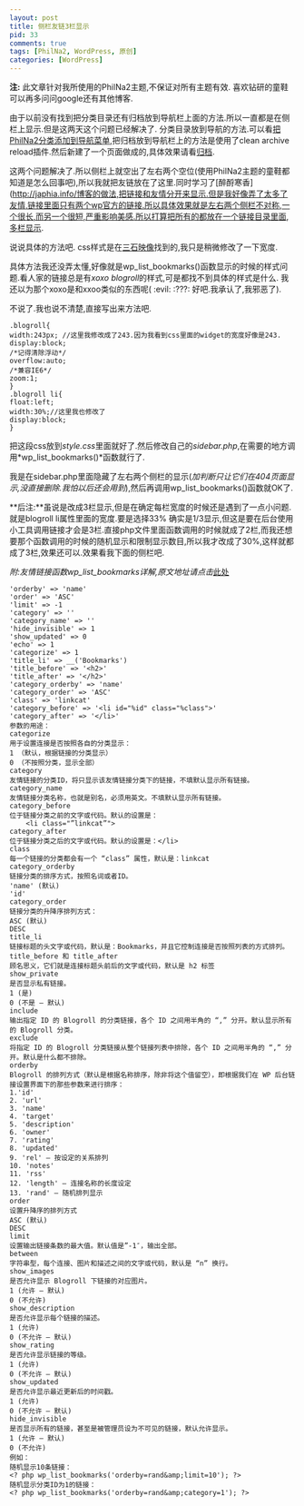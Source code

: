 ```yaml
---
layout: post
title: 侧栏友链3栏显示
pid: 33
comments: true
tags: [PhilNa2, WordPress, 原创]
categories: [WordPress]
---
```

**注:** 此文章针对我所使用的PhilNa2主题,不保证对所有主题有效. 喜欢钻研的童鞋可以再多问问google还有其他博客.

由于以前没有找到把分类目录还有归档放到导航栏上面的方法.所以一直都是在侧栏上显示.但是这两天这个问题已经解决了.
分类目录放到导航的方法.可以看[把PhilNa2分类添加到导航菜单](/2011/04/30-philna2-add-category-to-navigation-menu.html),把归档放到导航栏上的方法是使用了clean archive reload插件.然后新建了一个页面做成的,具体效果请看[归档](http://isayme.com/archive).

这两个问题解决了.所以侧栏上就空出了左右两个空位(使用PhilNa2主题的童鞋都知道是怎么回事吧),所以我就把友链放在了这里.同时学习了[醉酹寒香](http://japhia.info/博客的做法,把链接和友情分开来显示.但是我好像弄了太多了友情,链接里面只有两个wp官方的链接.所以具体效果就是左右两个侧栏不对称,一个很长,而另一个很短,严重影响美感.所以打算把所有的都放在一个链接目录里面,多栏显示.

说说具体的方法吧. css样式是在[三石映像](http://www.3anshi.com/links-a-variety-of-display.html)找到的,我只是稍微修改了一下宽度.

具体方法我还没弄太懂,好像就是wp\_list\_bookmarks()函数显示的时候的样式问题.看人家的链接总是有*xoxo blogroll*的样式,可是都找不到具体的样式是什么. 我还以为那个xoxo是和xxoo类似的东西呢( :evil:  :???:  好吧.我承认了,我邪恶了).

不说了.我也说不清楚,直接写出来方法吧.

    .blogroll{
    width:243px; //这里我修改成了243.因为我看到css里面的widget的宽度好像是243.
    display:block;
    /*记得清除浮动*/
    overflow:auto;
    /*兼容IE6*/
    zoom:1;
    }
    .blogroll li{
    float:left;
    width:30%;//这里我也修改了
    display:block;
    }

把这段css放到*style.css*里面就好了.然后修改自己的*sidebar.php*,在需要的地方调用*wp\_list\_bookmarks()*函数就行了.

我是在sidebar.php里面隐藏了左右两个侧栏的显示(*加判断只让它们在404页面显示,没直接删除.我怕以后还会用到*),然后再调用wp\_list\_bookmarks()函数就OK了.

**后注:**虽说是改成3栏显示,但是在确定每栏宽度的时候还是遇到了一点小问题.就是blogroll  li属性里面的宽度.要是选择33% 确实是1/3显示,但这是要在后台使用小工具调用链接才会是3栏.直接php文件里面函数调用的时候就成了2栏,而我还想要那个函数调用的时候的随机显示和限制显示数目,所以我才改成了30%,这样就都成了3栏,效果还可以.效果看我下面的侧栏吧.

*附:友情链接函数wp\_list\_bookmarks详解,原文地址请点击*[此处](http://www.wpbus.com/?p=173)

    'orderby' => 'name'
    'order' => 'ASC'
    'limit' => -1
    'category' => ''
    'category_name' => ''
    'hide_invisible' => 1
    'show_updated' => 0
    'echo' => 1
    'categorize' => 1
    'title_li' => __('Bookmarks')
    'title_before' => '<h2>'
    'title_after' => '</h2>'
    'category_orderby' => 'name'
    'category_order' => 'ASC'
    'class' => 'linkcat'
    'category_before' => '<li id="%id" class="%class">'
    'category_after' => '</li>'
    参数的用途：
    categorize
    用于设置连接是否按照各自的分类显示：
    1 （默认，根据链接的分类显示）
    0 （不按照分类，显示全部）
    category
    友情链接的分类ID，将只显示该友情链接分类下的链接，不填默认显示所有链接。
    category_name
    友情链接分类名称，也就是别名，必须用英文。不填默认显示所有链接。
    category_before
    位于链接分类之前的文字或代码。默认的设置是：
    	<li class="”linkcat”">
    category_after
    位于链接分类之后的文字或代码。默认的设置是：</li>
    class
    每一个链接的分类都会有一个 “class” 属性，默认是：linkcat
    category_orderby
    链接分类的排序方式，按照名词或者ID。
    'name' (默认)
    'id'
    category_order
    链接分类的升降序排列方式：
    ASC (默认)
    DESC
    title_li
    链接标题的头文字或代码，默认是：Bookmarks，并且它控制连接是否按照列表的方式排列。
    title_before 和 title_after
    顾名思义，它们就是连接标题头前后的文字或代码，默认是 h2 标签
    show_private
    是否显示私有链接。
    1 (是)
    0 (不是 – 默认)
    include
    输出指定 ID 的 Blogroll 的分类链接，各个 ID 之间用半角的 “,” 分开。默认显示所有的 Blogroll 分类。
    exclude
    将指定 ID 的 Blogroll 分类链接从整个链接列表中排除，各个 ID 之间用半角的 “,” 分开。默认是什么都不排除。
    orderby
    Blogroll 的排列方式（默认是根据名称排序，除非将这个值留空），即根据我们在 WP 后台链接设置界面下的那些参数来进行排序：
    1.'id'
    2. 'url'
    3. 'name'
    4. 'target'
    5. 'description'
    6. 'owner'
    7. 'rating'
    8. 'updated'
    9. 'rel' – 按设定的关系排列
    10. 'notes'
    11. 'rss'
    12. 'length' – 连接名称的长度设定
    13. 'rand' – 随机排列显示
    order
    设置升降序的排列方式
    ASC (默认)
    DESC
    limit
    设置输出链接条数的最大值。默认值是”-1″，输出全部。
    between
    字符串型，每个连接、图片和描述之间的文字或代码，默认是 “n” 换行。
    show_images
    是否允许显示 Blogroll 下链接的对应图片。
    1 (允许 – 默认)
    0 (不允许)
    show_description
    是否允许显示每个链接的描述。
    1 (允许)
    0 (不允许 – 默认)
    show_rating
    是否允许显示链接的等级。
    1 (允许)
    0 (不允许 – 默认)
    show_updated
    是否允许显示最近更新后的时间戳。
    1 (允许)
    0 (不允许 – 默认)
    hide_invisible
    是否显示所有的链接，甚至是被管理员设为不可见的链接，默认允许显示。
    1 (允许 – 默认)
    0 (不允许)
    例如：
    随机显示10条链接：
    <? php wp_list_bookmarks('orderby=rand&amp;limit=10'); ?>
    随机显示分类ID为1的链接：
    <? php wp_list_bookmarks('orderby=rand&amp;category=1'); ?>
